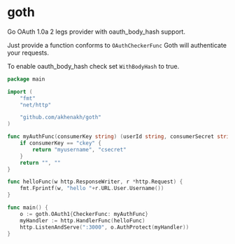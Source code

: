 goth
====

Go OAuth 1.0a 2 legs provider with oauth_body_hash support.  

Just provide a function conforms to `OAuthCheckerFunc` Goth will authenticate your requests.  

To enable oauth_body_hash check set `WithBodyHash` to true.

```go
package main

import (
	"fmt"
	"net/http"

	"github.com/akhenakh/goth"
)

func myAuthFunc(consumerKey string) (userId string, consumerSecret string) {
	if consumerKey == "ckey" {
		return "myusername", "csecret"
	}
	return "", ""
}

func helloFunc(w http.ResponseWriter, r *http.Request) {
	fmt.Fprintf(w, "hello "+r.URL.User.Username())
}

func main() {
	o := goth.OAuth1{CheckerFunc: myAuthFunc}
	myHandler := http.HandlerFunc(helloFunc)
	http.ListenAndServe(":3000", o.AuthProtect(myHandler))
}
```

